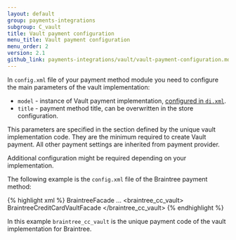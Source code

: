 ```yaml
---
layout: default
group: payments-integrations
subgroup: C_vault
title: Vault payment configuration
menu_title: Vault payment configuration
menu_order: 2
version: 2.1
github_link: payments-integrations/vault/vault-payment-configuration.md
---
```


In `config.xml` file of your payment method module you need to configure the main parameters of the vault implementation:

* `model` - instance of Vault payment implementation, [configured in `di.xml`]({{page.baseurl}}payments-integrations/vault/vault-di.html).
* `title` - payment method title, can be overwritten in the store configuration.

This parameters are specified in the section defined by the unique vault implementation code. They are the minimum required to create Vault payment. All other payment settings are inherited from payment provider. 

Additional configuration might be required depending on your implementation.

The following example is the `config.xml` file of the Braintree payment method: 

{% highlight xml %}
<config xmlns:xsi="http://www.w3.org/2001/XMLSchema-instance" xsi:noNamespaceSchemaLocation="urn:magento:module:Magento_Store:etc/config.xsd">
    <default>
        <payment>
            <braintree>
                <model>BraintreeFacade</model>
                ...
            </braintree>
            <braintree_cc_vault>
                <model>BraintreeCreditCardVaultFacade</model>
                <title>Stored Cards (Braintree)</title>
            </braintree_cc_vault>
        </payment>
    </default>
</config>
{% endhighlight %}

In this example `braintree_cc_vault` is the unique payment code of the vault implementation for Braintree.


